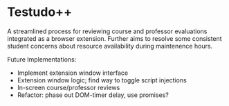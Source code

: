 # Testudo++
A streamlined process for reviewing course and professor evaluations integrated as a browser extension. Further aims to resolve some consistent student concerns about resource availability during maintenence hours.

Future Implementations:
- Implement extension window interface
- Extension window logic; find way to toggle script injections
- In-screen course/professor reviews
- Refactor: phase out DOM-timer delay, use promises?